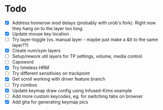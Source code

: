 # Todo

- [x] Address homerow mod delays (probably with urob's fork). Right now they hang on to the layer too long.
- [x] Update mouse key location
- [ ] Try layer-toggle (vs. manual layer - maybe just make a &lt to the same layer??)
- [x] Create num/sym layers
- [ ] Setup/rework util layers for TP settings, volume, media control
- [ ] Capsword
- [x] Try timeless HRM
- [ ] Try different sensitivies on trackpoint
- [x] Get scroll working with driver feature branch
- [ ] Try combos 
- [x] Update keymap draw config using Infused-Kims example
- [ ] Add more custom keycodes, eg. for switching tabs on browser
- [x] Add gha for generating keymap pics
